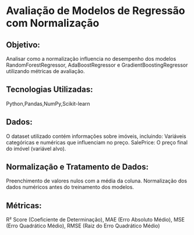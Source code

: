 # Avaliação de Modelos de Regressão com Normalização
## Objetivo:
Analisar como a normalização influencia no desempenho dos modelos RandomForestRegressor, AdaBoostRegressor e GradientBoostingRegressor utilizando métricas de avaliação.

## Tecnologias Utilizadas:
Python,Pandas,NumPy,Scikit-learn

## Dados:
O dataset utilizado contém informações sobre imóveis, incluindo:
Variáveis categóricas e numéricas que influenciam no preço.
SalePrice: O preço final do imóvel (variável alvo).

## Normalização e Tratamento de Dados:
Preenchimento de valores nulos com a média da coluna.
Normalização dos dados numéricos antes do treinamento dos modelos.

## Métricas:
R² Score (Coeficiente de Determinação), MAE (Erro Absoluto Médio), MSE (Erro Quadrático Médio), RMSE (Raiz do Erro Quadrático Médio)
